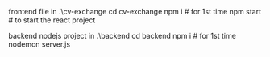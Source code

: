 frontend file in .\cv-exchange
cd cv-exchange
npm i  # for 1st time
npm start # to start the react project

backend nodejs project in .\backend
cd backend
npm i  # for 1st time
nodemon server.js